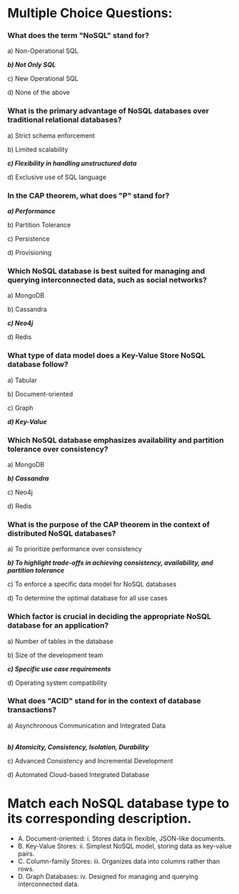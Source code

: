 # Multiple Choice Questions:<br/>

### What does the term "NoSQL" stand for?<br/>

a) Non-Operational SQL<br/>

***b) Not Only SQL**<br/>*

c) New Operational SQL<br/>

d) None of the above<br/>

### What is the primary advantage of NoSQL databases over traditional relational databases?<br/>

a) Strict schema enforcement<br/>

b) Limited scalability<br/>

***c) Flexibility in handling unstructured data<br/>***

d) Exclusive use of SQL language<br/>

### In the CAP theorem, what does "P" stand for?<br/>

***a) Performance<br/>***

b) Partition Tolerance<br/>

c) Persistence<br/>

d) Provisioning<br/>

### Which NoSQL database is best suited for managing and querying interconnected data, such as social networks?<br/>

a) MongoDB<br/>

b) Cassandra<br/>

***c) Neo4j<br/>***

d) Redis<br/>

### What type of data model does a Key-Value Store NoSQL database follow?<br/>

a) Tabular<br/>

b) Document-oriented<br/>

c) Graph<br/>

***d) Key-Value<br/>***

### Which NoSQL database emphasizes availability and partition tolerance over consistency?<br/>

a) MongoDB<br/>

***b) Cassandra<br/>***

c) Neo4j<br/>

d) Redis<br/>

### What is the purpose of the CAP theorem in the context of distributed NoSQL databases?<br/>

a) To prioritize performance over consistency<br/>

***b) To highlight trade-offs in achieving consistency, availability, and partition tolerance<br/>***

c) To enforce a specific data model for NoSQL databases<br/>

d) To determine the optimal database for all use cases<br/>

### Which factor is crucial in deciding the appropriate NoSQL database for an application?<br/>

a) Number of tables in the database<br/>

b) Size of the development team<br/>

***c) Specific use case requirements<br/>***

d) Operating system compatibility<br/>

### What does "ACID" stand for in the context of database transactions?<br/>

a) Asynchronous Communication and Integrated Data<br/><br/>

***b) Atomicity, Consistency, Isolation, Durability<br/>***

c) Advanced Consistency and Incremental Development<br/>

d) Automated Cloud-based Integrated Database<br/>

# Match each NoSQL database type to its corresponding description.<br/>


-   A. Document-oriented: i. Stores data in flexible, JSON-like documents.
-   B. Key-Value Stores: ii. Simplest NoSQL model, storing data as key-value pairs.
-   C. Column-family Stores: iii. Organizes data into columns rather than rows.
-   D. Graph Databases: iv. Designed for managing and querying interconnected data.